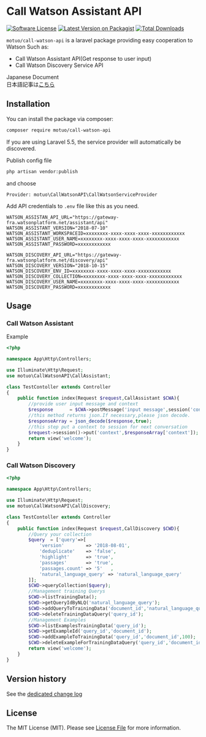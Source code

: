 # Call Watson Assistant API

[![Software License](https://img.shields.io/badge/license-MIT-brightgreen.svg?style=flat-square)](LICENSE.md)
[![Latest Version on Packagist](https://img.shields.io/packagist/v/motuo/call-watson-api.svg?style=flat-square)](https://packagist.org/packages/motuo/call-watson-api)
[![Total Downloads](https://img.shields.io/packagist/dt/motuo/call-watson-api.svg?style=flat-square)](https://packagist.org/packages/motuo/call-watson-api)

`motuo/call-watson-api` is a laravel package providing easy cooperation to Watson
Such as:

- Call Watson Assistant API(Get response to user input)
- Call Watson Discovery Service API

Japanese Document  
日本語記事は[こちら](https://qiita.com/motuo/items/27b7f50fba64c1dd149f)

## Installation

You can install the package via composer:

``` bash
composer require motuo/call-watson-api
```

If you are using Laravel 5.5, the service provider will automatically be discovered. 

Publish config file

```bash
php artisan vendor:publish
```
and choose

```
Provider: motuo\CallWatsonAPI\CallWatsonServiceProvider
```

Add API credentials to `.env` file like this as you need.

```env
WATSON_ASSISTAN_API_URL="https://gateway-fra.watsonplatform.net/assistant/api"
WATSON_ASSISTANT_VERSION="2018-07-10"
WATSON_ASSISTANT_WORKSPACEID=xxxxxxxx-xxxx-xxxx-xxxx-xxxxxxxxxxxx
WATSON_ASSISTANT_USER_NAME=xxxxxxxx-xxxx-xxxx-xxxx-xxxxxxxxxxxx
WATSON_ASSISTANT_PASSWORD=xxxxxxxxxxxx

WATSON_DISCOVERY_API_URL="https://gateway-fra.watsonplatform.net/discovery/api"
WATSON_DISCOVERY_VERSION="2018-10-15"
WATSON_DISCOVERY_ENV_ID=xxxxxxxx-xxxx-xxxx-xxxx-xxxxxxxxxxxx
WATSON_DISCOVERY_COLLECTION=xxxxxxxx-xxxx-xxxx-xxxx-xxxxxxxxxxxx
WATSON_DISCOVERY_USER_NAME=xxxxxxxx-xxxx-xxxx-xxxx-xxxxxxxxxxxx
WATSON_DISCOVERY_PASSWORD=xxxxxxxxxxxx
```

## Usage

### Call Watson Assistant
Example

```php
<?php

namespace App\Http\Controllers;

use Illuminate\Http\Request;
use motuo\CallWatsonAPI\CallAssistant;

class TestContoller extends Controller
{
    public function index(Request $request,CallAssistant $CWA){
        //provide user input message and context
        $response      = $CWA->postMessage('input message',session('context')?session('context'):[]);
        //this method returns json.If necessary,please json decode.
        $responseArray = json_decode($response,true);
        //this step put a context to session for next conversation
        $request->session()->put('context',$responseArray['context']);
        return view('welcome');
    }
}
```

### Call Watson Discovery
```php
<?php

namespace App\Http\Controllers;

use Illuminate\Http\Request;
use motuo\CallWatsonAPI\CallDiscovery;

class TestContoller extends Controller
{
    public function index(Request $request,CallDiscovery $CWD){
        //Query your collection
        $query  = ['query'=>[
            'version'        => '2018-08-01',
            'deduplicate'    => 'false',
            'highlight'      => 'true',
            'passages'       => 'true',
            'passages.count' => '5'   ,
            'natural_language_query' => 'natural_language_query'
        ]];
        $CWD->queryCollection($query);
        //Management training Querys
        $CWD->listTrainingData();
        $CWD->getQueryIdByNLQ('natural_language_query');
        $CWD->addQueryToTrainingData('document_id','natural_language_query',100);
        $CWD->deleteTrainingDataQuery('query_id');
        //Management Examples
        $CWD->listExamplesTrainingData('query_id');
        $CWD->getExampleId('query_id','document_id');
        $CWD->addExampleToTrainingData('query_id','document_id',100);
        $CWD->deleteExampleForTrainingDataQuery('query_id','document_id');
        return view('welcome');
    }
}
```

## Version history

See the [dedicated change log](CHANGELOG.md)

## License

The MIT License (MIT). Please see [License File](LICENSE) for more information.
